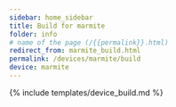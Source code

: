 ```yaml
---
sidebar: home_sidebar
title: Build for marmite
folder: info
# name of the page (/{{permalink}}.html)
redirect_from: marmite_build.html
permalink: /devices/marmite/build
device: marmite
---
```

{% include templates/device_build.md %}
